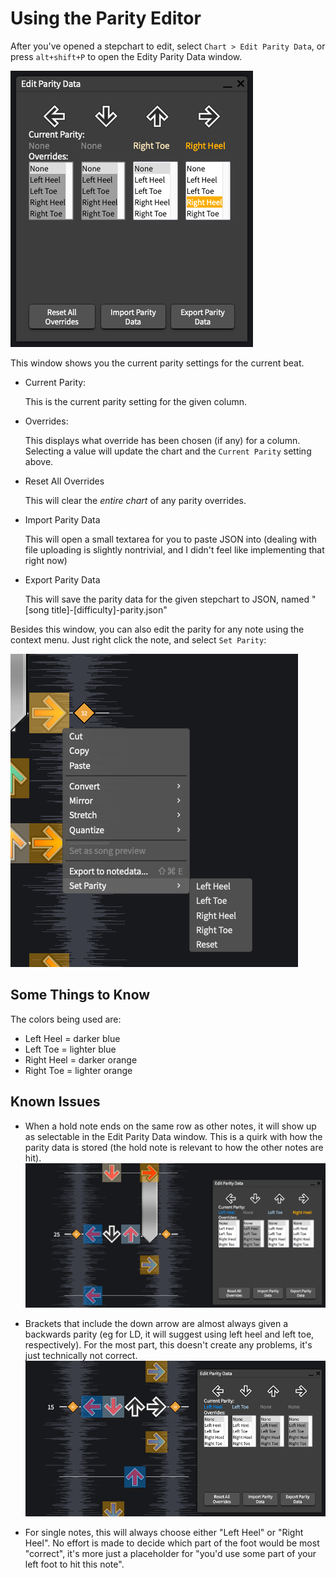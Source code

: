 # Using the Parity Editor

After you've opened a stepchart to edit, select `Chart > Edit Parity Data`, or press `alt+shift+P` to open the Edity Parity Data window.

![Edit Parity Data window](assets/preview/editParityWindow.png "Edit Parity Data window")

This window shows you the current parity settings for the current beat.

 - Current Parity:
    
   This is the current parity setting for the given column.
- Overrides:

  This displays what override has been chosen (if any) for a column. Selecting a value will update the chart and the `Current Parity` setting above.

- Reset All Overrides

  This will clear the _entire chart_ of any parity overrides.

- Import Parity Data

  This will open a small textarea for you to paste JSON into (dealing with file uploading is slightly nontrivial, and I didn't feel like implementing that right now)

- Export Parity Data

  This will save the parity data for the given stepchart to JSON, named "[song title]-[difficulty]-parity.json"


Besides this window, you can also edit the parity for any note using the context menu. Just right click the note, and select `Set Parity`:

![Set Parity Context](assets/preview/setParityContext.png "Set Parity context menu")

## Some Things to Know
The colors being used are:
- Left Heel = darker blue
- Left Toe = lighter blue
- Right Heel = darker orange
- Right Toe = lighter orange


## Known Issues

- When a hold note ends on the same row as other notes, it will show up as selectable in the Edit Parity Data window. This is a quirk with how the parity data is stored (the hold note is relevant to how the other notes are hit). 
![Parity Hold Note Quirk](assets/preview/parity-hold-note-quirk.png "Parity Hold Note quirk")

- Brackets that include the down arrow are almost always given a backwards parity (eg for LD, it will suggest using left heel and left toe, respectively). For the most part, this doesn't create any problems, it's just technically not correct.
![Parity Bracket Quirk](assets/preview/parity-brackets-quirk.png "Parity Brackets Quirk")

- For single notes, this will always choose either "Left Heel" or "Right Heel". No effort is made to decide which part of the foot would be most "correct", it's more just a placeholder for "you'd use some part of your left foot to hit this note".